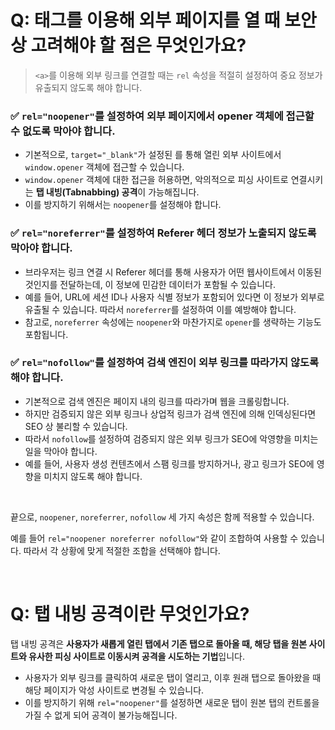 # Q: <a> 태그를 이용해 외부 페이지를 열 때 보안상 고려해야 할 점은 무엇인가요?
> `<a>`를 이용해 외부 링크를 연결할 때는 `rel` 속성을 적절히 설정하여 중요 정보가 유출되지 않도록 해야 합니다.

### ✅ `rel="noopener"`를 설정하여 외부 페이지에서 opener 객체에 접근할 수 없도록 막아야 합니다.
- 기본적으로, `target="_blank"`가 설정된 <a> 를 통해 열린 외부 사이트에서 `window.opener` 객체에 접근할 수 있습니다.
- `window.opener` 객체에 대한 접근을 허용하면, 악의적으로 피싱 사이트로 연결시키는 **탭 내빙(Tabnabbing) 공격**이 가능해집니다.
- 이를 방지하기 위해서는 `noopener`를 설정해야 합니다.

### ✅ `rel="noreferrer"`를 설정하여 Referer 헤더 정보가 노출되지 않도록 막아야 합니다. 
- 브라우저는 링크 연결 시 Referer 헤더를 통해 사용자가 어떤 웹사이트에서 이동된 것인지를 전달하는데, 이 정보에 민감한 데이터가 포함될 수 있습니다.
- 예를 들어, URL에 세션 ID나 사용자 식별 정보가 포함되어 있다면 이 정보가 외부로 유출될 수 있습니다. 따라서 `noreferrer`를 설정하여 이를 예방해야 합니다.
- 참고로, `noreferrer` 속성에는 `noopener`와 마찬가지로 `opener`를 생략하는 기능도 포함됩니다.

### ✅ `rel="nofollow"`를 설정하여 검색 엔진이 외부 링크를 따라가지 않도록 해야 합니다. 
- 기본적으로 검색 엔진은 페이지 내의 링크를 따라가며 웹을 크롤링합니다.
- 하지만 검증되지 않은 외부 링크나 상업적 링크가 검색 엔진에 의해 인덱싱된다면 SEO 상 불리할 수 있습니다.
- 따라서 `nofollow`를 설정하여 검증되지 않은 외부 링크가 SEO에 악영향을 미치는 일을 막아야 합니다.
- 예를 들어, 사용자 생성 컨텐츠에서 스팸 링크를 방지하거나, 광고 링크가 SEO에 영향을 미치지 않도록 해야 합니다.

<br/>

끝으로, `noopener`, `noreferrer`, `nofollow` 세 가지 속성은 함께 적용할 수 있습니다.  

예를 들어 `rel="noopener noreferrer nofollow"`와 같이 조합하여 사용할 수 있습니다. 따라서 각 상황에 맞게 적절한 조합을 선택해야 합니다.

<br/>

# Q: 탭 내빙 공격이란 무엇인가요?

탭 내빙 공격은 **사용자가 새롭게 열린 탭에서 기존 탭으로 돌아올 때, 해당 탭을 원본 사이트와 유사한 피싱 사이트로 이동시켜 공격을 시도하는 기법**입니다.   
- 사용자가 외부 링크를 클릭하여 새로운 탭이 열리고, 이후 원래 탭으로 돌아왔을 때 해당 페이지가 악성 사이트로 변경될 수 있습니다.   
- 이를 방지하기 위해 `rel="noopener"`를 설정하면 새로운 탭이 원본 탭의 컨트롤을 가질 수 없게 되어 공격이 불가능해집니다.

